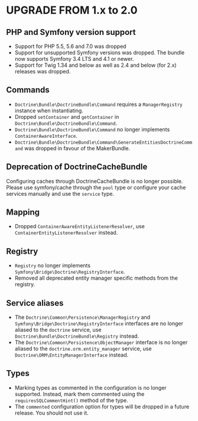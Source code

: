 UPGRADE FROM 1.x to 2.0
=======================

PHP and Symfony version support
-------------------------------

 * Support for PHP 5.5, 5.6 and 7.0 was dropped
 * Support for unsupported Symfony versions was dropped. The bundle now supports
   Symfony 3.4 LTS and 4.1 or newer.
 * Support for Twig 1.34 and below as well as 2.4 and below (for 2.x) releases
   was dropped.

Commands
--------

 * `Doctrine\Bundle\DoctrineBundle\Command` requires a `ManagerRegistry`
   instance when instantiating.
 * Dropped `setContainer` and `getContainer` in
   `Doctrine\Bundle\DoctrineBundle\Command`.
 * `Doctrine\Bundle\DoctrineBundle\Command` no longer implements
   `ContainerAwareInterface`.
 * `Doctrine\Bundle\DoctrineBundle\Command\GenerateEntitiesDoctrineCommand` was
   dropped in favour of the MakerBundle.

Deprecation of DoctrineCacheBundle
----------------------------------

Configuring caches through DoctrineCacheBundle is no longer possible. Please use
symfony/cache through the `pool` type or configure your cache services manually
and use the `service` type.

Mapping
-------

 * Dropped `ContainerAwareEntityListenerResolver`, use
   `ContainerEntityListenerResolver` instead.

Registry
--------

 * `Registry` no longer implements `Symfony\Bridge\Doctrine\RegistryInterface`.
 * Removed all deprecated entity manager specific methods from the registry.

Service aliases
---------------

 * The `Doctrine\Common\Persistence\ManagerRegistry` and
   `Symfony\Bridge\Doctrine\RegistryInterface` interfaces are no longer aliased
   to the `doctrine` service, use `Doctrine\Bundle\DoctrineBundle\Registry`
   instead.
 * The `Doctrine\Common\Persistence\ObjectManager` interface is no longer
   aliased to the `doctrine.orm.entity_manager` service, use
   `Doctrine\ORM\EntityManagerInterface` instead.

Types
-----

 * Marking types as commented in the configuration is no longer supported.
   Instead, mark them commented using the `requiresSQLCommentHint()` method of
   the type.
 * The `commented` configuration option for types will be dropped in a future
   release. You should not use it.
